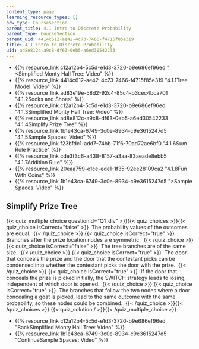 ```yaml
---
content_type: page
learning_resource_types: []
ocw_type: CourseSection
parent_title: 4.1 Intro to Discrete Probability
parent_type: CourseSection
parent_uid: 4414c612-ae42-4c73-7466-f4715f85e319
title: 4.1 Intro to Discrete Probability
uid: ad8e812c-a9c8-df63-0eb5-a6ed30542233
---
```


*   {{% resource_link c12a12b4-5c5d-e1d3-3720-b9e686ef96ed "\<Simplified Monty Hall Tree: Video" %}}
*   {{% resource_link 4414c612-ae42-4c73-7466-f4715f85e319 "4.1.1Tree Model: Video" %}}
*   {{% resource_link ad83e19e-58d2-92c4-85c4-b3cec4bca701 "4.1.2Socks and Shoes" %}}
*   {{% resource_link c12a12b4-5c5d-e1d3-3720-b9e686ef96ed "4.1.3Simplified Monty Hall Tree: Video" %}}
*   {{% resource_link ad8e812c-a9c8-df63-0eb5-a6ed30542233 "4.1.4Simplify Prize Tree" %}}
*   {{% resource_link 1b1e43ca-6749-3c0e-8934-c9e3615247d5 "4.1.5Sample Spaces: Video" %}}
*   {{% resource_link f23bfdc1-add7-74bb-71f6-70ad72ae6bf0 "4.1.6Sum Rule Practice" %}}
*   {{% resource_link cde3f3c6-a438-8157-a3aa-83aeade8ebb5 "4.1.7Addition Rule" %}}
*   {{% resource_link 20eaa759-e1ce-ede1-1f35-92ee28109ca2 "4.1.8Fun With Coins" %}}
*   {{% resource_link 1b1e43ca-6749-3c0e-8934-c9e3615247d5 "\>Sample Spaces: Video" %}}

Simplify Prize Tree
-------------------

  
{{< quiz_multiple_choice questionId="Q1_div" >}}{{< quiz_choices >}}{{< quiz_choice isCorrect="false" >}}&nbsp; The probability values of the outcomes are equal. &nbsp;{{< /quiz_choice >}}
{{< quiz_choice isCorrect="true" >}}&nbsp; Branches after the prize location nodes are symmetric. &nbsp;{{< /quiz_choice >}}
{{< quiz_choice isCorrect="false" >}}&nbsp; The tree branches are of the same size. &nbsp;{{< /quiz_choice >}}
{{< quiz_choice isCorrect="true" >}}&nbsp; The door that conceals the prize and the door that the contestant picks can be condensed into whether the contestant picks the door with the prize. &nbsp;{{< /quiz_choice >}}
{{< quiz_choice isCorrect="true" >}}&nbsp; If the door that conceals the prize is picked initially, the SWITCH strategy leads to losing, independent of which door is opened. &nbsp;{{< /quiz_choice >}}
{{< quiz_choice isCorrect="true" >}}&nbsp; The branches that follow the two nodes where a door concealing a goat is picked, lead to the same outcome with the same probability, so these nodes could be combined. &nbsp;{{< /quiz_choice >}}{{< /quiz_choices >}}
{{< quiz_solution / >}}{{< /quiz_multiple_choice >}}

*   {{% resource_link c12a12b4-5c5d-e1d3-3720-b9e686ef96ed "BackSimplified Monty Hall Tree: Video" %}}
*   {{% resource_link 1b1e43ca-6749-3c0e-8934-c9e3615247d5 "ContinueSample Spaces: Video" %}}